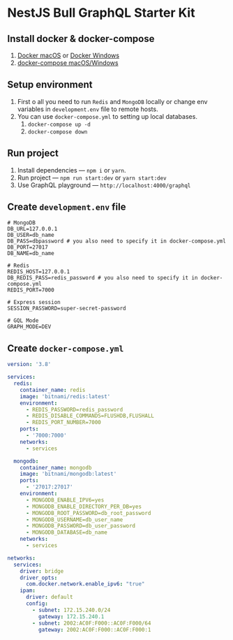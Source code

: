 # NestJS Bull GraphQL Starter Kit

## Install docker & docker-compose

1. [Docker macOS](https://docs.docker.com/docker-for-mac/install/) or [Docker Windows](https://docs.docker.com/docker-for-windows/install/)
2. [docker-compose macOS/Windows](https://docs.docker.com/compose/install/)

## Setup environment

1. First o all you need to run `Redis` and `MongoDB` locally or change env variables in `development.env` file to remote hosts.
2. You can use `docker-compose.yml` to setting up local databases.
   1. `docker-compose up -d`
   2. `docker-compose down`

## Run project

1. Install dependencies — `npm i` or `yarn`.
2. Run project — `npm run start:dev` or `yarn start:dev`
3. Use GraphQL playground — `http://localhost:4000/graphql`

## Create `development.env` file

```dotenv
# MongoDB
DB_URL=127.0.0.1
DB_USER=db_name
DB_PASS=dbpassword # you also need to specify it in docker-compose.yml
DB_PORT=27017
DB_NAME=db_name

# Redis
REDIS_HOST=127.0.0.1
DB_REDIS_PASS=redis_password # you also need to specify it in docker-compose.yml
REDIS_PORT=7000

# Express session
SESSION_PASSWORD=super-secret-password

# GQL Mode
GRAPH_MODE=DEV
```

## Create `docker-compose.yml`

```yaml
version: '3.8'

services:
  redis:
    container_name: redis
    image: 'bitnami/redis:latest'
    environment:
      - REDIS_PASSWORD=redis_password
      - REDIS_DISABLE_COMMANDS=FLUSHDB,FLUSHALL
      - REDIS_PORT_NUMBER=7000
    ports:
      - '7000:7000'
    networks:
      - services

  mongodb:
    container_name: mongodb
    image: 'bitnami/mongodb:latest'
    ports:
      - '27017:27017'
    environment:
      - MONGODB_ENABLE_IPV6=yes
      - MONGODB_ENABLE_DIRECTORY_PER_DB=yes
      - MONGODB_ROOT_PASSWORD=db_root_password
      - MONGODB_USERNAME=db_user_name
      - MONGODB_PASSWORD=db_user_password
      - MONGODB_DATABASE=db_name
    networks:
      - services

networks:
  services:
    driver: bridge
    driver_opts:
      com.docker.network.enable_ipv6: "true"
    ipam:
      driver: default
      config:
        - subnet: 172.15.240.0/24
          gateway: 172.15.240.1
        - subnet: 2002:AC0F:F000::AC0F:F000/64
          gateway: 2002:AC0F:F000::AC0F:F000:1
```
